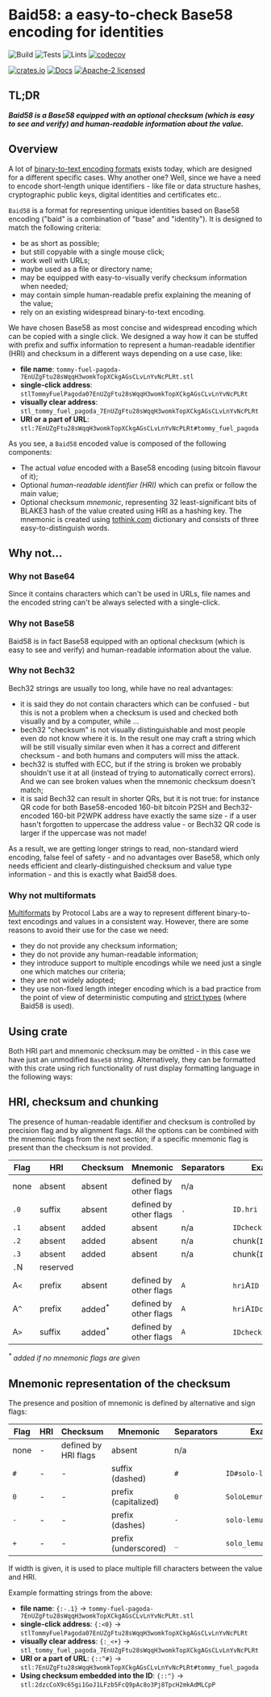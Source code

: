 # Baid58: a easy-to-check Base58 encoding for identities

![Build](https://github.com/UBIDECO/rust-baid58/workflows/Build/badge.svg)
![Tests](https://github.com/UBIDECO/rust-baid58/workflows/Tests/badge.svg)
![Lints](https://github.com/UBIDECO/rust-baid58/workflows/Lints/badge.svg)
[![codecov](https://codecov.io/gh/UBIDECO/rust-baid58/branch/master/graph/badge.svg)](https://codecov.io/gh/UBIDECO/rust-baid58)

[![crates.io](https://img.shields.io/crates/v/baid58)](https://crates.io/crates/baid58)
[![Docs](https://docs.rs/baid58/badge.svg)](https://docs.rs/cyphernet)
[![Apache-2 licensed](https://img.shields.io/crates/l/baid58)](./LICENSE)

## TL;DR

_**Baid58 is a Base58 equipped with an optional checksum (which is easy to
see and verify) and human-readable information about the value.**_

## Overview

A lot of [binary-to-text encoding formats][b2t] exists today, which are designed
for a different specific cases. Why another one? Well, since we have a need to
encode short-length unique identifiers - like file or data structure hashes,
cryptographic public keys, digital identities and certificates etc..

`Baid58` is a format for representing unique identities based on Base58 encoding
("baid" is a combination of "base" and "identity"). It is designed to match the
following criteria:
* be as short as possible;
* but still copyable with a single mouse click;
* work well with URLs;
* maybe used as a file or directory name;
* may be equipped with easy-to-visually verify checksum information when needed;
* may contain simple human-readable prefix explaining the meaning of the value;
* rely on an existing widespread binary-to-text encoding.

We have chosen Base58 as most concise and widespread encoding which can be 
copied with a single click. We designed a way how it can be stuffed with prefix
and suffix information to represent a human-readable identifier (HRI) and
checksum in a different ways depending on a use case, like:

- **file name**:
  `tommy-fuel-pagoda-7EnUZgFtu28sWqqH3womkTopXCkgAGsCLvLnYvNcPLRt.stl`
- **single-click address**:
  `stlTommyFuelPagoda07EnUZgFtu28sWqqH3womkTopXCkgAGsCLvLnYvNcPLRt`
- **visually clear address**:
  `stl_tommy_fuel_pagoda_7EnUZgFtu28sWqqH3womkTopXCkgAGsCLvLnYvNcPLRt`
- **URI or a part of URL**:
  `stl:7EnUZgFtu28sWqqH3womkTopXCkgAGsCLvLnYvNcPLRt#tommy_fuel_pagoda`

As you see, a `Baid58` encoded value is composed of the following components:
* The actual *value* encoded with a Base58 encoding (using bitcoin flavour of 
  it);
* Optional *human-readable identifier (HRI)* which can prefix or follow the main 
  value;
* Optional checksum *mnemonic*, representing 32 least-significant bits of BLAKE3
  hash of the value created using HRI as a hashing key. The mnemonic is created
  using [tothink.com] dictionary and consists of three easy-to-distinguish 
  words.


## Why not...

### Why not Base64

Since it contains characters which can't be used in URLs, file names and the
encoded string can't be always selected with a single-click.

### Why not Base58

Baid58 is in fact Base58 equipped with an optional checksum (which is easy to
see and verify) and human-readable information about the value.

### Why not Bech32

Bech32 strings are usually too long, while have no real advantages:
* it is said they do not contain characters which can be confused - but this is
  not a problem when a checksum is used and checked both visually and by a
  computer, while ...
* bech32 "checksum" is not visually distinguishable and most people even do not
  know where it is. In the result one may craft a string which will be still
  visually similar even when it has a correct and different checksum - and both
  humans and computers will miss the attack.
* bech32 is stuffed with ECC, but if the string is broken we probably shouldn't
  use it at all (instead of trying to automatically correct errors). And we can
  see broken values when the mnemonic checksum doesn't match;
* it is said Bech32 can result in shorter QRs, but it is not true: for instance
  QR code for both Base58-encoded 160-bit bitcoin P2SH and Bech32-encoded 
  160-bit P2WPK address have exactly the same size - if a user hasn't forgotten
  to uppercase the address value - or Bech32 QR code is larger if the uppercase
  was not made!

As a result, we are getting longer strings to read, non-standard wierd 
encoding, false feel of safety - and no advantages over Base58, which only needs
efficient and clearly-distinguished checksum and value type information - and
this is exactly what Baid58 does.

### Why not multiformats

[Multiformats] by Protocol Labs are a way to represent different binary-to-text
encodings and values in a consistent way. However, there are some reasons to
avoid their use for the case we need:
- they do not provide any checksum information;
- they do not provide any human-readable information;
- they introduce support to multiple encodings while we need just a single one
  which matches our criteria;
- they are not widely adopted;
- they use non-fixed length integer encoding which is a bad practice from the
  point of view of deterministic computing and [strict types] (where Baid58 is
  used).

## Using crate

Both HRI part and mnemonic checksum may be omitted - in this case we have just
an unmodified `Base58` string. Alternatively, they can be formatted with this 
crate using rich functionality of rust display formatting language in the 
following ways:

## HRI, checksum and chunking

The presence of human-readable identifier and checksum is controlled by 
precision flag and by alignment flags. All the options can be combined with the
mnemonic flags from the next section; if a specific mnemonic flag is present 
than the checksum is not provided.

| Flag | HRI      | Checksum          | Mnemonic               | Separators | Example                |
|------|----------|-------------------|------------------------|------------|------------------------|
| none | absent   | absent            | defined by other flags | n/a        |                        |
| `.0` | suffix   | absent            | defined by other flags | `.`        | `ID.hri`               |
| `.1` | absent   | added             | absent                 | n/a        | `IDchecksum`           |
| `.2` | absent   | added             | absent                 | n/a        | chunk(`ID`)            |
| `.3` | absent   | added             | absent                 | n/a        | chunk(`IDchecksum`)    |
| `.`N | reserved |
| A`<` | prefix   | absent            | defined by other flags | `A`        | `hri`A`ID`             |
| A`^` | prefix   | added<sup>*</sup> | defined by other flags | `A`        | `hri`A`IDchecksum`     |
| A`>` | suffix   | added<sup>*</sup> | defined by other flags | `A`        | `IDchecksum`A`hri`     |

_<sup>*</sup> added if no mnemonic flags are given_

## Mnemonic representation of the checksum

The presence and position of mnemonic is defined by alternative and sign flags:

| Flag | HRI    | Checksum             | Mnemonic             | Separators | Example                |
|------|--------|----------------------|----------------------|------------|------------------------|
| none | -      | defined by HRI flags | absent               | n/a        |                        |
| `#`  | -      | -                    | suffix (dashed)      | `#`        | `ID#solo-lemur-wishes` |
| `0`  | -      | -                    | prefix (capitalized) | `0`        | `SoloLemurWishes0ID`   |
| `-`  | -      | -                    | prefix (dashes)      | `-`        | `solo-lemur-wishes-ID` |
| `+`  | -      | -                    | prefix (underscored) | `_`        | `solo_lemur_wishes_ID` |

If width is given, it is used to place multiple fill characters between the
value and HRI.

Example formatting strings from the above:
- **file name**: `{:-.1}` ->
  `tommy-fuel-pagoda-7EnUZgFtu28sWqqH3womkTopXCkgAGsCLvLnYvNcPLRt.stl`
- **single-click address**: `{:<0}` ->
  `stlTommyFuelPagoda07EnUZgFtu28sWqqH3womkTopXCkgAGsCLvLnYvNcPLRt`
- **visually clear address**: `{:_<+}` ->
  `stl_tommy_fuel_pagoda_7EnUZgFtu28sWqqH3womkTopXCkgAGsCLvLnYvNcPLRt`
- **URI or a part of URL**: `{::^#}` ->
  `stl:7EnUZgFtu28sWqqH3womkTopXCkgAGsCLvLnYvNcPLRt#tommy_fuel_pagoda`
- **Using checksum embedded into the ID**: `{::^}` ->
  `stl:2dzcCoX9c65gi1GoJ1LFzb5FcQ9pAc8o3Pj8TpcH2mkAdMLCpP`


[b2t]: https://en.wikipedia.org/wiki/Binary-to-text_encoding
[tothink.com]: http://web.archive.org/web/20101031205747/http://www.tothink.com/mnemonic/
[multiformats]: https://github.com/multiformats
[strict types]: https://strict-types.org
